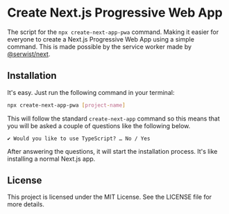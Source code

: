 # Create Next.js Progressive Web App
The script for the `npx create-next-app-pwa` command. Making it easier for everyone to create a Next.js Progressive Web App using a simple command. This is made possible by the service worker made by [@serwist/next](https://github.com/serwist/next).

## Installation
It's easy. Just run the following command in your terminal:
```bash
npx create-next-app-pwa [project-name]
```

This will follow the standard `create-next-app` command so this means that you will be asked a couple of questions like the following below.
```
✔ Would you like to use TypeScript? … No / Yes
```
After answering the questions, it will start the installation process. It's like installing a normal Next.js app.

## License
This project is licensed under the MIT License. See the LICENSE file for more details.